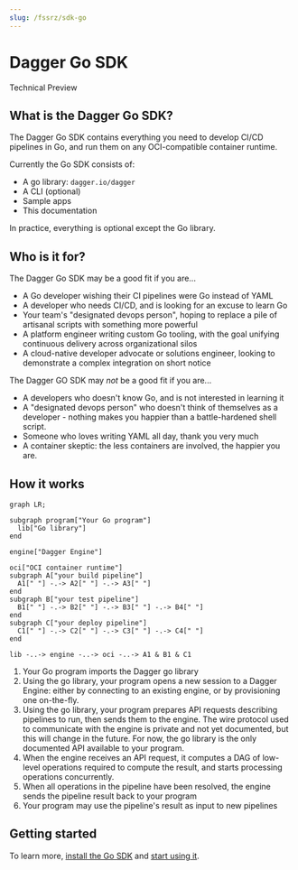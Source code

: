 ```yaml
---
slug: /fssrz/sdk-go
---
```


# Dagger Go SDK

<div class="status-badge">Technical Preview</div>

## What is the Dagger Go SDK?

The Dagger Go SDK contains everything you need to develop CI/CD pipelines in Go, and run them on any OCI-compatible container runtime.

Currently the Go SDK consists of:

* A go library: `dagger.io/dagger`
* A CLI (optional)
* Sample apps
* This documentation

In practice, everything is optional except the Go library.

## Who is it for?

The Dagger Go SDK may be a good fit if you are...

* A Go developer wishing their CI pipelines were Go instead of YAML
* A developer who needs CI/CD, and is looking for an excuse to learn Go
* Your team's "designated devops person", hoping to replace a pile of artisanal scripts with something more powerful
* A platform engineer writing custom Go tooling, with the goal unifying continuous delivery across organizational silos
* A cloud-native developer advocate or solutions engineer, looking to demonstrate a complex integration on short notice

The Dagger GO SDK may *not* be a good fit if you are...

* A developers who doesn't know Go, and is not interested in learning it
* A "designated devops person" who doesn't think of themselves as a developer - nothing makes you happier than a battle-hardened shell script.
* Someone who loves writing YAML all day, thank you very much
* A container skeptic: the less containers are involved, the happier you are.

## How it works

```mermaid
graph LR;

subgraph program["Your Go program"]
  lib["Go library"]
end

engine["Dagger Engine"]

oci["OCI container runtime"]
subgraph A["your build pipeline"]
  A1[" "] -.-> A2[" "] -.-> A3[" "]
end
subgraph B["your test pipeline"]
  B1[" "] -.-> B2[" "] -.-> B3[" "] -.-> B4[" "]
end
subgraph C["your deploy pipeline"]
  C1[" "] -.-> C2[" "] -.-> C3[" "] -.-> C4[" "]
end

lib -..-> engine -..-> oci -..-> A1 & B1 & C1
```

1. Your Go program imports the Dagger go library
2. Using the go library, your program opens a new session to a Dagger Engine: either by connecting to an existing engine, or by provisioning one on-the-fly.
3. Using the go library, your program prepares API requests describing pipelines to run, then sends them to the engine. The wire protocol used to communicate with the engine is private and not yet documented, but this will change in the future. For now, the go library is the only documented API available to your program.
4. When the engine receives an API request, it computes a DAG of low-level operations required to compute the result, and starts processing operations concurrently.
5. When all operations in the pipeline have been resolved, the engine sends the pipeline result back to your program
6. Your program may use the pipeline's result as input to new pipelines

## Getting started

To learn more, [install the Go SDK](./r2eu9-install.md) and [start using it](./8g34z-get-started.md).
